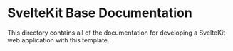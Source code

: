 # SvelteKit Base Documentation

This directory contains all of the documentation for developing a SvelteKit web application with this template.
